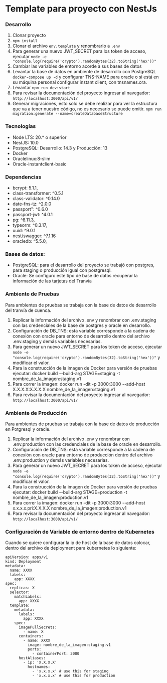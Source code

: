 # Template para proyecto con NestJs 

### Desarrollo 

1. Clonar proyecto
2. ```npm install```
3. Clonar el archivo ```env.template``` y renombrarlo a ```.env```
4. Para generar una nuevo JWT_SECRET para los token de acceso, ejecutar ```node -e "console.log(require('crypto').randomBytes(32).toString('hex'))"``` 
5. Cambiar las variables de entorno acorde a sus bases de datos 
6. Levantar la base de datos en ambiente de desarrollo con PostgreSQL ```docker-compose up -d``` y configurar TNS-NAME para oracle o si está en su máquina personal configurar instant client, con tnsnames.ora. 
7. Levantar ```npm run dev:start```
8. Para revisar la documentación del proyecto ingresar al navegador: ``` http://localhost:3000/api/v1/ ```
9. Generar migraciones, esto solo se debe realizar para ver la estructura que va a tener nuestro código, no es necesario se puede omitir. 
``` npm run migration:generate --name=createDatabaseStructure ```

### Tecnologías 

- Node LTS: 20.* o superior 
- NestJS: 10.0
- PostgreSQL: Desarrollo: 14.3 y Producción: 13
- Docker
- Oraclelinux:8-slim
- Oracle-instantclient-basic

### Dependencias
- bcrypt: 5.1.1,
- class-transformer: ^0.5.1
- class-validator: ^0.14.0
- date-fns-tz: ^2.0.0
- passport": ^0.6.0
- passport-jwt: ^4.0.1
- pg: ^8.11.3,
- typeorm: ^0.3.17,
- uuid: ^9.0.1
- nest/swagger: ^7.1.16
- oracledb: ^5.5.0,

### Bases de datos: 

- PostgreSQL: para el desarrollo del proyecto se trabajó con postgres, para staging o producción igual con postgresql.
- Oracle: Se configuro este tipo de base de datos recuperar la información de las tarjetas del Tranvía

### Ambiente de Pruebas

Para ambientes de pruebas se trabaja con la base de datos de desarrollo del tranvía de cuenca.

1. Replicar la información del archivo .env y renombrar con .env.staging con las credenciales de la base de postgres y oracle en desarrollo. 
2. Configuración de DB_TNS: esta variable corresponde a la cadena de conexión con oracle para entorno de desarrollo dentro del archivo .env.staging y demás variables necesarias.
3. Para generar un nuevo JWT_SECRET para los token de acceso, ejecutar ```node -e "console.log(require('crypto').randomBytes(32).toString('hex'))"``` y modificar el valor. 
4. Para la construcción de la imagen de Docker para versión de pruebas ejecutar: docker build --build-arg STAGE=staging -t nombre_de_la_imagen:staging.v1
5. Para correr la imagen: docker run -dit -p 3000:3000 --add-host X.X.X.X:X.X.X.X nombre_de_la_imagen:staging.v1
6. Para revisar la documentación del proyecto ingresar al navegador: ``` http://localhost:3000/api/v1/ ```

### Ambiente de Producción

Para ambientes de pruebas se trabaja con la base de datos de producción en Potgresql y oracle. 

1. Replicar la información del archivo .env y renombrar con .env.production con las credenciales de la base de oracle en desarrollo. 
2. Configuración de DB_TNS: esta variable corresponde a la cadena de conexión con oracle para entorno de producción dentro del archivo .env.production y demás variables necesarias.
3. Para generar un nuevo JWT_SECRET para los token de acceso, ejecutar ```node -e "console.log(require('crypto').randomBytes(32).toString('hex'))"``` y modificar el valor. 
4. Para la construcción de la imagen de Docker para versión de pruebas ejecutar: docker build --build-arg STAGE=production -t nombre_de_la_imagen:production.v1
5. Para correr la imagen: docker run -dit -p 3000:3000 --add-host x.x.x.x.pri:X.X.X.X  nombre_de_la_imagen:production.v1
6. Para revisar la documentación del proyecto ingresar al navegador: ``` http://localhost:3000/api/v1/ ```

### Configuración de Variable de entorno dentro de Kubernetes 

Cuando se quiere configurar la ip de host de la base de datos colocar, dentro del archivo de deployment para kubernetes lo siguiente:

```
apiVersion: apps/v1
kind: Deployment
metadata:
  name: XXXX
  labels:
    app: XXXX
spec:
  replicas: X
  selector:
    matchLabels:
      app: XXXX
  template:
    metadata:
      labels:
        app: XXXX
    spec:
      imagePullSecrets:
        - name: X
      containers:
        - name: XXXX
          image: nombre_de_la_imagen:staging.v1
          ports:
            - containerPort: 3000
      hostAliases:
        - ip: 'X.X.X.X'
          hostnames:
            - 'x.x.x.x' # use this for staging
            - 'x.x.x.x' # use this for production
```
